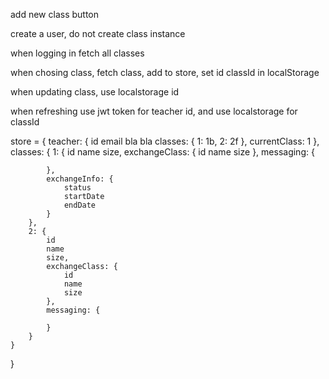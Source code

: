 add new class button

create a user, do not create class instance

when logging in fetch all classes

when chosing class, fetch class, add to store, set id classId in localStorage

when updating class, use localstorage id

when refreshing use jwt token for teacher id, and use localstorage for classId


store = {
    teacher: {
        id
        email
        bla bla
        classes: { 1: 1b, 2: 2f },
        currentClass: 1
    },
    classes: {
        1: {
            id
            name
            size,
            exchangeClass: {
                id
                name
                size
            },
            messaging: {

            },
            exchangeInfo: {
                status
                startDate
                endDate
            }
        },
        2: {
            id
            name
            size,
            exchangeClass: {
                id
                name
                size
            },
            messaging: {

            }
        }
    }
}
